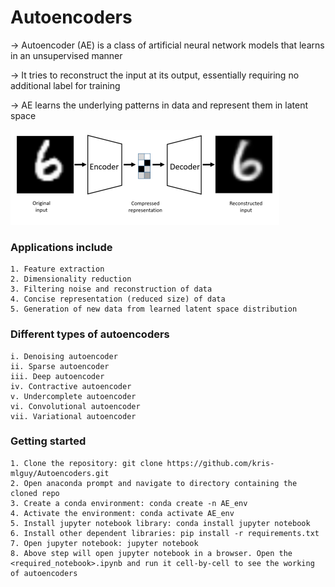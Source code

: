 # Autoencoders

-> Autoencoder (AE) is a class of artificial neural network models that learns in an unsupervised manner  

-> It tries to reconstruct the input at its output, essentially requiring no additional label for training  

-> AE learns the underlying patterns in data and represent them in latent space 

![Alt text](https://github.com/kris-mlguy/Autoencoders/blob/main/image.PNG?raw=true "Optional Title")

### Applications include  
    1. Feature extraction  
    2. Dimensionality reduction  
    3. Filtering noise and reconstruction of data  
    4. Concise representation (reduced size) of data  
    5. Generation of new data from learned latent space distribution 
    
### Different types of autoencoders  
    i. Denoising autoencoder  
    ii. Sparse autoencoder  
    iii. Deep autoencoder  
    iv. Contractive autoencoder  
    v. Undercomplete autoencoder  
    vi. Convolutional autoencoder  
    vii. Variational autoencoder  

### Getting started
    1. Clone the repository: git clone https://github.com/kris-mlguy/Autoencoders.git
    2. Open anaconda prompt and navigate to directory containing the cloned repo
    3. Create a conda environment: conda create -n AE_env
    4. Activate the environment: conda activate AE_env
    5. Install jupyter notebook library: conda install jupyter notebook
    6. Install other dependent libraries: pip install -r requirements.txt
    7. Open jupyter notebook: jupyter notebook
    8. Above step will open jupyter notebook in a browser. Open the <required_notebook>.ipynb and run it cell-by-cell to see the working of autoencoders